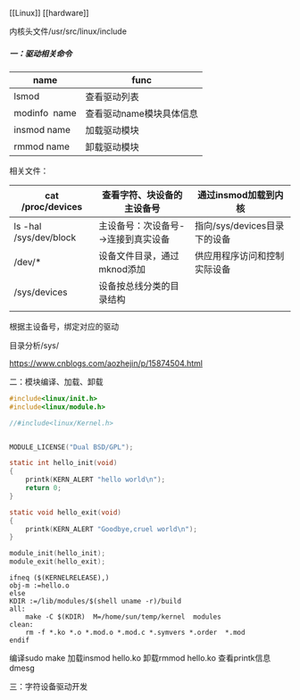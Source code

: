 [[Linux]]
[[hardware]]

内核头文件/usr/src/linux/include

##### 一：驱动相关命令

| name          | func           |
| ------------- | -------------- |
| lsmod         | 查看驱动列表         |
| modinfo  name | 查看驱动name模块具体信息 |
| insmod name   | 加载驱动模块         |
| rmmod name    | 卸载驱动模块         |

相关文件：

| cat /proc/devices       | 查看字符、块设备的主设备号       | 通过insmod加载到内核        |
| ----------------------- | ------------------- | -------------------- |
| ls -hal  /sys/dev/block | 主设备号：次设备号-->连接到真实设备 | 指向/sys/devices目录下的设备 |
| /dev/\*                 | 设备文件目录，通过mknod添加    | 供应用程序访问和控制实际设备       |
| /sys/devices            | 设备按总线分类的目录结构        |                      |
|                         |                     |                      |

根据主设备号，绑定对应的驱动

目录分析/sys/

https://www.cnblogs.com/aozhejin/p/15874504.html


二：模块编译、加载、卸载

```c
#include<linux/init.h>
#include<linux/module.h>

//#include<linux/Kernel.h>


MODULE_LICENSE("Dual BSD/GPL");

static int hello_init(void)
{
	printk(KERN_ALERT "hello world\n");
	return 0;
}

static void hello_exit(void)
{
	printk(KERN_ALERT "Goodbye,cruel world\n");
}

module_init(hello_init);
module_exit(hello_exit);

```

```make
ifneq ($(KERNELRELEASE),)
obj-m :=hello.o
else
KDIR :=/lib/modules/$(shell uname -r)/build
all:
	make -C $(KDIR)  M=/home/sun/temp/kernel  modules
clean:
	rm -f *.ko *.o *.mod.o *.mod.c *.symvers *.order  *.mod
endif

```

编译sudo make
加载insmod hello.ko
卸载rmmod hello.ko
查看printk信息 dmesg


三：字符设备驱动开发